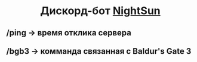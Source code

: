 <h1 align="center">Дискорд-бот <a href="https://discord.gg/qQfxTnm8rc" target="_blank">NightSun</a></h1>
<h2>
/ping -> время отклика сервера<br><br>
/bgb3 -> комманда связанная с Baldur's Gate 3

</h2>

